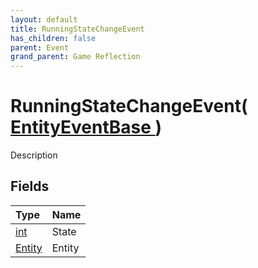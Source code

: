 ```yaml
---
layout: default
title: RunningStateChangeEvent
has_children: false
parent: Event
grand_parent: Game Reflection
---
```

# RunningStateChangeEvent( [ EntityEventBase ](/docs/game-reflection/events/entity_event_base) )
Description 

## Fields

| Type | Name |
|:-------------|:--------------|
| [int](/docs/game-reflection/enums/int) | State |
| [Entity](/docs/game-reflection/classes/entity) | Entity |

